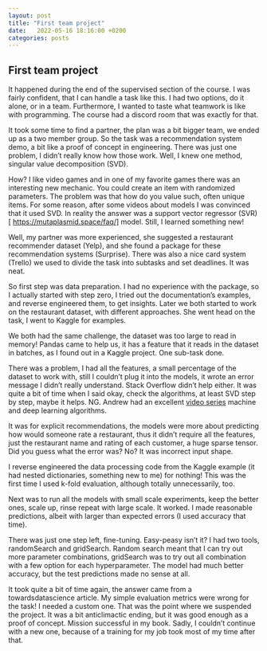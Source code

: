 ```yaml
---
layout: post
title: "First team project"
date:   2022-05-16 18:16:00 +0200
categories: posts
---
```


## First team project 

It happened during the end of the supervised section of the course. I was fairly confident, that I can handle a task like this. I had two options, do it alone, or in a team. Furthermore, I wanted to taste what teamwork is like with programming. The course had a discord room that was exactly for that.

It took some time to find a partner, the plan was a bit bigger team, we ended up as a two member group. So the task was a recommendation system demo, a bit like a proof of concept in engineering. There was just one problem, I didn’t really know how those work. Well, I knew one method, singular value decomposition (SVD). 

How? I like video games and in one of my favorite games there was an interesting new mechanic. You could create an item with randomized parameters. The problem was that how do you value such, often unique items. For some reason, after some videos about models I was convinced that it used SVD. In reality the answer was a support vector regressor (SVR)[ https://mutaplasmid.space/faq/] model. Still, I learned something new!

Well, my partner was more experienced, she suggested a restaurant recommender dataset (Yelp), and she found a package for these recommendation systems (Surprise). There was also a nice card system (Trello) we used to divide the task into subtasks and set deadlines. It was neat.

So first step was data preparation. I had no experience with the package, so I actually started with step zero, I tried out the documentation’s examples, and reverse engineered them, to get insights.  Later we both started to work on the restaurant dataset, with different approaches. She went head on the task, I went to Kaggle for examples. 

We both had the same challenge, the dataset was too large to read in memory! Pandas came to help us, it has a feature that it reads in the dataset in batches, as I found out in a Kaggle project. One sub-task done. 

There was a problem, I had all the features, a small percentage of the dataset to work with, still I couldn’t plug it into the models, it wrote an error message I didn’t really understand. Stack Overflow didn’t help either. It was quite a bit of time when I said okay, check the algorithms, at least SVD step by step, maybe it helps. NG. Andrew had an excellent [video series]( https://www.youtube.com/watch?v=CS4cs9xVecg&list=PLpFsSf5Dm-pd5d3rjNtIXUHT-v7bdaEIe) machine and deep learning algorithms.

It was for explicit recommendations, the models were more about predicting how would someone rate a restaurant, thus it didn’t require all the features, just the restaurant name and rating of each customer, a huge sparse tensor. Did you guess what the error was? No? It was incorrect input shape.

I reverse engineered the data processing code from the Kaggle example (it had nested dictionaries, something new to me) for nothing! This was the first time I used k-fold evaluation, although totally unnecessarily, too.

Next was to run all the models with small scale experiments, keep the better ones, scale up, rinse repeat with large scale. It worked. I made reasonable predictions, albeit with larger than expected errors (I used accuracy that time). 

There was just one step left, fine-tuning. Easy-peasy isn’t it? I had two tools, randomSearch and gridSearch. Random search meant that I can try out more parameter combinations, gridSearch was to try out all combination with a few option for each hyperparameter. The model had much better accuracy, but the test predictions made no sense at all. 

It took quite a bit of time again, the answer came from a towardsdatascience article. My simple evaluation metrics were wrong for the task! I needed a custom one. That was the point where we suspended the project. It was a bit anticlimactic ending, but it was good enough as a proof of concept. Mission successful in my book. Sadly, I couldn’t continue with a new one, because of a training for my job took most of my time after that.





